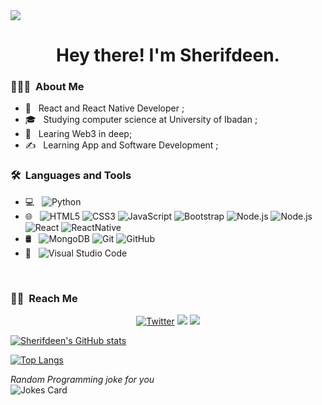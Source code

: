 <img id="image" src="./cool-background.png">
<h1><center> Hey there! I'm Sherifdeen. <center></h1>
<h3> 👨🏻‍💻 &nbsp;About Me </h3>

- 🤔 &nbsp; React and React Native Developer ;
- 🎓 &nbsp; Studying computer science at University of Ibadan ;
- 🌱 &nbsp; Learing Web3 in deep;
- ✍️ &nbsp; Learning App and Software Development ;

<h3> 🛠 &nbsp;Languages and Tools</h3>

- 💻 &nbsp;
  ![Python](https://img.shields.io/badge/-Python-333333?style=flat&logo=Python&logoColor=007396)
- 🌐 &nbsp;
  ![HTML5](https://img.shields.io/badge/-HTML5-333333?style=flat&logo=HTML5)
  ![CSS3](https://img.shields.io/badge/-CSS-333333?style=flat&logo=CSS3&logoColor=1572B6)
  ![JavaScript](https://img.shields.io/badge/-JavaScript-333333?style=flat&logo=javascript)
  ![Bootstrap](https://img.shields.io/badge/-Bootstrap-333333?style=flat&logo=bootstrap&logoColor=563D7C)
  ![Node.js](https://img.shields.io/badge/-Node.js-333333?style=flat&logo=node.js)
  ![Node.js](https://img.shields.io/badge/express-js?style=flat&logo=node.js)
  ![React](https://img.shields.io/badge/-React-333333?style=flat&logo=react)
   ![ReactNative](https://img.shields.io/badge/-React-333333?style=flat&logo=react)
- 🛢 &nbsp;
  ![MongoDB](https://img.shields.io/badge/-MongoDB-333333?style=flat&logo=mongodb)
  ![Git](https://img.shields.io/badge/-Git-333333?style=flat&logo=git)
  ![GitHub](https://img.shields.io/badge/-GitHub-333333?style=flat&logo=github)
- 🔧 &nbsp;
  ![Visual Studio Code](https://img.shields.io/badge/-Visual%20Studio%20Code-333333?style=flat&logo=visual-studio-code&logoColor=007ACC)

<br/>

<h3> 🤝🏻 &nbsp;Reach Me </h3>

<p align="center">
<a href="https://www.Twitter.com/Adelekesh90" target="_blank"><img src="https://img.shields.io/badge/-Sherifdeen Adeleke-blue?style=flat-square&logo=Twitter&logoColor=white" alt="Twitter"></a>
  <a href="https://www.linkedin.com/in/el90dorado100/" target="_blank"><img src="https://img.shields.io/badge/-Sherifdeen Adeleke-brightgreen?style=flat-square&logo=Linkedin&logoColor=white"/></a>
  <a href="mailto:el90dorado100@gmail.com" target="_blank"><img src="https://img.shields.io/badge/el90dorado100@gmail.com-informational?style=flat-square&logo=Gmail&logoColor=white"/></a>


</p>

[![Sherifdeen's GitHub stats](https://github-readme-stats.vercel.app/api?username=Dev-Bigboss&count_private=true&show_icons=trus&theme=cobalt)](https://github.com/Dev-Bigboss/github-readme-stats)

[![Top Langs](https://github-readme-stats.vercel.app/api/top-langs/?username=Dev-Bigboss)](https://github.com/Dev-Bigboss/github-readme-stats)


<i>Random Programming joke for you</i><br>
![Jokes Card](https://readme-jokes.vercel.app/api)
